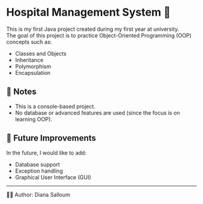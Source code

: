 # Hospital Management System 🏥

This is my first Java project created during my first year at university.  
The goal of this project is to practice Object-Oriented Programming (OOP) concepts such as:

- Classes and Objects  
- Inheritance  
- Polymorphism  
- Encapsulation  

## 📌 Notes
- This is a console-based project.  
- No database or advanced features are used (since the focus is on learning OOP).  

## 🎯 Future Improvements
In the future, I would like to add:
- Database support  
- Exception handling  
- Graphical User Interface (GUI)  

---
👩‍💻 Author: Diana Salloum
